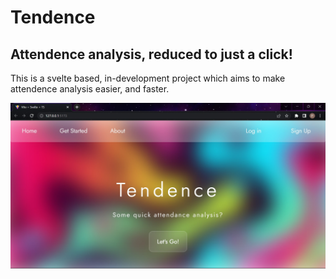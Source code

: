 # Tendence

## Attendence analysis, reduced to just a click!

This is a svelte based, in-development project which aims to make attendence analysis easier, and faster.


![View Website Image](https://github.com/pranav-ambig/Tendence/blob/main/src/assets/Demo-Img.jpg?raw=true)
